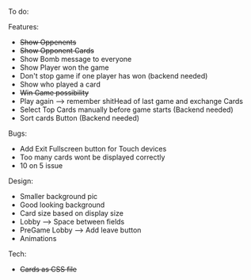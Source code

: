 To do:

Features:
  - <del> Show Oppenents </del>
  - <del> Show Opponent Cards </del>
  - Show Bomb message to everyone
  - Show Player won the game
  - Don't stop game if one player has won (backend needed)
  - Show who played a card
  - <del> Win Game possibility </del>
  - Play again --> remember shitHead of last game and exchange Cards
  - Select Top Cards manually before game starts (Backend needed)
  - Sort cards Button (Backend needed)
  


Bugs:
  - Add Exit Fullscreen button for Touch devices
  - Too many cards wont be displayed correctly
  - 10 on 5 issue


Design:
  - Smaller background pic
  - Good looking background
  - Card size based on display size
  - Lobby --> Space between fields
  - PreGame Lobby --> Add leave button
  - Animations
  

Tech:
  - <del> Cards as CSS file </del>
  
